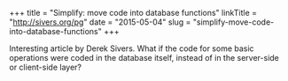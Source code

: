 +++
title = "Simplify:  move code into database functions"
linkTitle = "http://sivers.org/pg"
date = "2015-05-04"
slug = "simplify-move-code-into-database-functions"
+++

Interesting article by Derek Sivers.  What if the code for some basic operations were coded in the database itself, instead of  in the server-side or client-side layer?


